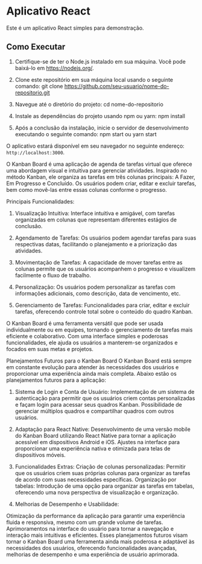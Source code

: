 # Aplicativo React

Este é um aplicativo React simples para demonstração.

## Como Executar

1. Certifique-se de ter o Node.js instalado em sua máquina. Você pode baixá-lo em https://nodejs.org/.

2. Clone este repositório em sua máquina local usando o seguinte comando:
git clone https://github.com/seu-usuario/nome-do-repositorio.git

3. Navegue até o diretório do projeto:
cd nome-do-repositorio

4. Instale as dependências do projeto usando npm ou yarn:
npm install

5. Após a conclusão da instalação, inicie o servidor de desenvolvimento executando o seguinte comando:
npm start
ou
yarn start


O aplicativo estará disponível em seu navegador no seguinte endereço: `http://localhost:3000`.

O Kanban Board é uma aplicação de agenda de tarefas virtual que oferece uma abordagem visual e intuitiva para gerenciar atividades. Inspirado no método Kanban, ele organiza as tarefas em três colunas principais: A Fazer, Em Progresso e Concluído. Os usuários podem criar, editar e excluir tarefas, bem como movê-las entre essas colunas conforme o progresso.

Principais Funcionalidades:
1. Visualização Intuitiva: Interface intuitiva e amigável, com tarefas organizadas em colunas que representam diferentes estágios de conclusão.

2. Agendamento de Tarefas: Os usuários podem agendar tarefas para suas respectivas datas, facilitando o planejamento e a priorização das atividades.

3. Movimentação de Tarefas: A capacidade de mover tarefas entre as colunas permite que os usuários acompanhem o progresso e visualizem facilmente o fluxo de trabalho.

4. Personalização: Os usuários podem personalizar as tarefas com informações adicionais, como descrição, data de vencimento, etc.

5. Gerenciamento de Tarefas: Funcionalidades para criar, editar e excluir tarefas, oferecendo controle total sobre o conteúdo do quadro Kanban.

O Kanban Board é uma ferramenta versátil que pode ser usada individualmente ou em equipes, tornando o gerenciamento de tarefas mais eficiente e colaborativo. Com uma interface simples e poderosas funcionalidades, ele ajuda os usuários a manterem-se organizados e focados em suas metas e projetos.

Planejamentos Futuros para o Kanban Board
O Kanban Board está sempre em constante evolução para atender às necessidades dos usuários e proporcionar uma experiência ainda mais completa. Abaixo estão os planejamentos futuros para a aplicação:

1. Sistema de Login e Conta de Usuário:
Implementação de um sistema de autenticação para permitir que os usuários criem contas personalizadas e façam login para acessar seus quadros Kanban.
Possibilidade de gerenciar múltiplos quadros e compartilhar quadros com outros usuários.

2. Adaptação para React Native:
Desenvolvimento de uma versão mobile do Kanban Board utilizando React Native para tornar a aplicação acessível em dispositivos Android e iOS.
Ajustes na interface para proporcionar uma experiência nativa e otimizada para telas de dispositivos móveis.

3. Funcionalidades Extras:
Criação de colunas personalizadas: Permitir que os usuários criem suas próprias colunas para organizar as tarefas de acordo com suas necessidades específicas.
Organização por tabelas: Introdução de uma opção para organizar as tarefas em tabelas, oferecendo uma nova perspectiva de visualização e organização.
4. Melhorias de Desempenho e Usabilidade:

Otimização da performance da aplicação para garantir uma experiência fluida e responsiva, mesmo com um grande volume de tarefas.
Aprimoramentos na interface do usuário para tornar a navegação e interação mais intuitivas e eficientes.
Esses planejamentos futuros visam tornar o Kanban Board uma ferramenta ainda mais poderosa e adaptável às necessidades dos usuários, oferecendo funcionalidades avançadas, melhorias de desempenho e uma experiência de usuário aprimorada.






